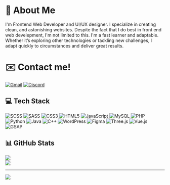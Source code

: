 
# 🚀 About Me
I'm Frontend Web Developer and UI/UX designer.
I specialize in creating clean, and astonishing websites. Despite the fact that I do best in front end web develepment, I'm not limited to this. I'm a fast learner and adaptable. Whether it’s exploring other technologies or tackling new challenges, I adapt quickly to circumstances and deliver great results.


# ✉️ Contact me!
[![Gmail](https://img.shields.io/badge/Gmail-D14836?logo=gmail&logoColor=white&style=flat)](mailto:contact@klemensowicz.pl)       [![Discord](https://img.shields.io/badge/Discord-maksesowicz-5865F2?logo=discord&logoColor=white&style=flat)](https://discord.com/users/778330114009464852)


## 💻 Tech Stack
![SCSS](https://img.shields.io/badge/SCSS-CC6699?logo=sass&logoColor=white&style=flat)  ![SASS](https://img.shields.io/badge/SASS-CC6699?logo=sass&logoColor=white&style=flat)  ![CSS3](https://img.shields.io/badge/CSS3-1572B6?logo=css3&logoColor=white&style=flat)  ![HTML5](https://img.shields.io/badge/HTML5-E34F26?logo=html5&logoColor=white&style=flat)  ![JavaScript](https://img.shields.io/badge/JavaScript-323330?logo=javascript&logoColor=F7DF1E&style=flat)  ![MySQL](https://img.shields.io/badge/MySQL-00000F?logo=mysql&logoColor=white&style=flat)  ![PHP](https://img.shields.io/badge/PHP-777BB4?logo=php&logoColor=white&style=flat)  ![Python](https://img.shields.io/badge/Python-3776AB?logo=python&logoColor=white&style=flat)  ![Java](https://img.shields.io/badge/Java-ED8B00?logo=openjdk&logoColor=white&style=flat)  ![C++](https://img.shields.io/badge/C++-00599C?logo=c%2B%2B&logoColor=white&style=flat)  ![WordPress](https://img.shields.io/badge/WordPress-21759B?logo=wordpress&logoColor=white&style=flat)  ![Figma](https://img.shields.io/badge/Figma-F24E1E?logo=figma&logoColor=white&style=flat)  ![Three.js](https://img.shields.io/badge/Three.js-000000?logo=three.js&logoColor=white&style=flat)  ![Vue.js](https://img.shields.io/badge/Vue.js-4FC08D?logo=vue.js&logoColor=white&style=flat)  ![GSAP](https://img.shields.io/badge/GSAP-88CE02?logo=greensock&logoColor=black&style=flat)




## 📊 GitHub Stats
![](https://github-readme-streak-stats.herokuapp.com/?user=m4kses0wicz&theme=dark&hide_border=false)<br/>
![](https://github-readme-stats.vercel.app/api/top-langs/?username=m4kses0wicz&theme=dark&hide_border=false&include_all_commits=true&count_private=true&layout=compact)

---
[![](https://visitcount.itsvg.in/api?id=m4kses0wicz&icon=0&color=0)](https://visitcount.itsvg.in)
